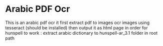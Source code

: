 # Arabic PDF Ocr

This is an arabic pdf ocr
it first extract pdf to images
ocr images using tesseract (should be installed)
then output it as html page
in order for hunspell to work :
extract arabic dictionary to hunspell-ar_3.1 folder in root path

